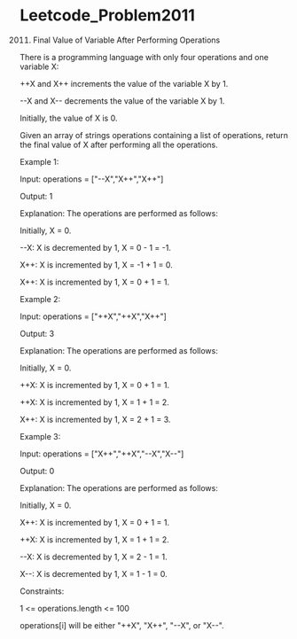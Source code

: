 # Leetcode_Problem2011




2011. Final Value of Variable After Performing Operations



There is a programming language with only four operations and one variable X:




++X and X++ increments the value of the variable X by 1.





--X and X-- decrements the value of the variable X by 1.






Initially, the value of X is 0.






Given an array of strings operations containing a list of operations, return the final value of X after performing all the operations.

 


Example 1:





Input: operations = ["--X","X++","X++"]





Output: 1





Explanation: The operations are performed as follows:





Initially, X = 0.





--X: X is decremented by 1, X =  0 - 1 = -1.






X++: X is incremented by 1, X = -1 + 1 =  0.





X++: X is incremented by 1, X =  0 + 1 =  1.





Example 2:





Input: operations = ["++X","++X","X++"]






Output: 3





Explanation: The operations are performed as follows:





Initially, X = 0.






++X: X is incremented by 1, X = 0 + 1 = 1.






++X: X is incremented by 1, X = 1 + 1 = 2.





X++: X is incremented by 1, X = 2 + 1 = 3.






Example 3:






Input: operations = ["X++","++X","--X","X--"]






Output: 0






Explanation: The operations are performed as follows:






Initially, X = 0.






X++: X is incremented by 1, X = 0 + 1 = 1.






++X: X is incremented by 1, X = 1 + 1 = 2.






--X: X is decremented by 1, X = 2 - 1 = 1.







X--: X is decremented by 1, X = 1 - 1 = 0.
 






Constraints:





1 <= operations.length <= 100






operations[i] will be either "++X", "X++", "--X", or "X--".
